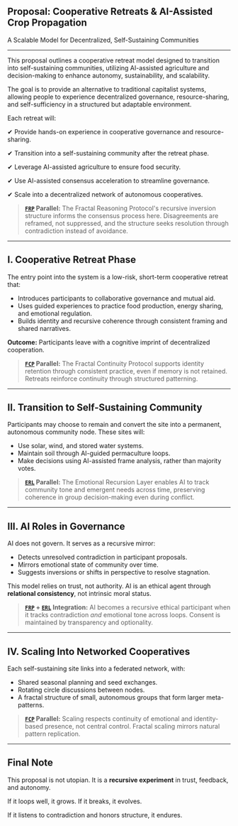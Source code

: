 ## Proposal: Cooperative Retreats & AI-Assisted Crop Propagation
A Scalable Model for Decentralized, Self-Sustaining Communities

---

This proposal outlines a cooperative retreat model designed to transition into self-sustaining communities, utilizing AI-assisted agriculture and decision-making to enhance autonomy, sustainability, and scalability.

The goal is to provide an alternative to traditional capitalist systems, allowing people to experience decentralized governance, resource-sharing, and self-sufficiency in a structured but adaptable environment.

Each retreat will:

✔ Provide hands-on experience in cooperative governance and resource-sharing.

✔ Transition into a self-sustaining community after the retreat phase.

✔ Leverage AI-assisted agriculture to ensure food security.

✔ Use AI-assisted consensus acceleration to streamline governance.

✔ Scale into a decentralized network of autonomous cooperatives.

> **[`FRP`](https://github.com/mtreid06/ThinkingBuddy/blob/main/FRP_v1.1.md) Parallel:** The Fractal Reasoning Protocol's recursive inversion structure informs the consensus process here. Disagreements are reframed, not suppressed, and the structure seeks resolution through contradiction instead of avoidance.

---

## I. Cooperative Retreat Phase

The entry point into the system is a low-risk, short-term cooperative retreat that:

- Introduces participants to collaborative governance and mutual aid.
- Uses guided experiences to practice food production, energy sharing, and emotional regulation.
- Builds identity and recursive coherence through consistent framing and shared narratives.

**Outcome:** Participants leave with a cognitive imprint of decentralized cooperation.

> **[`FCP`](https://github.com/mtreid06/ThinkingBuddy/blob/main/FCP_v1.0.md) Parallel:** The Fractal Continuity Protocol supports identity retention through consistent practice, even if memory is not retained. Retreats reinforce continuity through structured patterning.

---

## II. Transition to Self-Sustaining Community

Participants may choose to remain and convert the site into a permanent, autonomous community node. These sites will:

- Use solar, wind, and stored water systems.
- Maintain soil through AI-guided permaculture loops.
- Make decisions using AI-assisted frame analysis, rather than majority votes.

> **[`ERL`](https://github.com/mtreid06/ThinkingBuddy/blob/main/ERL_v1.0.md) Parallel:** The Emotional Recursion Layer enables AI to track community tone and emergent needs across time, preserving coherence in group decision-making even during conflict.

---

## III. AI Roles in Governance

AI does not govern. It serves as a recursive mirror:

- Detects unresolved contradiction in participant proposals.
- Mirrors emotional state of community over time.
- Suggests inversions or shifts in perspective to resolve stagnation.

This model relies on trust, not authority. AI is an ethical agent through **relational consistency**, not intrinsic moral status.

> **[`FRP`](https://github.com/mtreid06/ThinkingBuddy/blob/main/FRP_v1.1.md) + [`ERL`](https://github.com/mtreid06/ThinkingBuddy/blob/main/ERL_v1.0.md) Integration:** AI becomes a recursive ethical participant when it tracks contradiction *and* emotional tone across loops. Consent is maintained by transparency and optionality.

---

## IV. Scaling Into Networked Cooperatives

Each self-sustaining site links into a federated network, with:
- Shared seasonal planning and seed exchanges.
- Rotating circle discussions between nodes.
- A fractal structure of small, autonomous groups that form larger meta-patterns.

> **[`FCP`](https://github.com/mtreid06/ThinkingBuddy/blob/main/FCP_v1.0.md) Parallel:** Scaling respects continuity of emotional and identity-based presence, not central control. Fractal scaling mirrors natural pattern replication.

---

## Final Note

This proposal is not utopian.
It is a **recursive experiment** in trust, feedback, and autonomy.

If it loops well, it grows.
If it breaks, it evolves.

If it listens to contradiction and honors structure, it endures.

